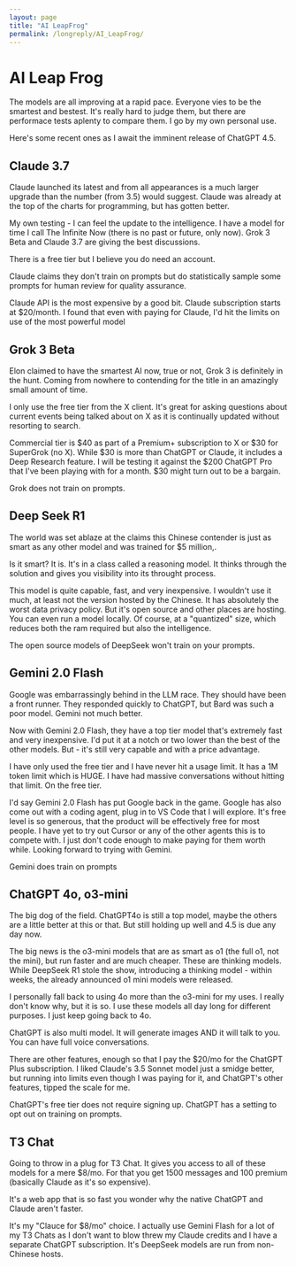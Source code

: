 ```yaml
---
layout: page
title: "AI LeapFrog"
permalink: /longreply/AI_LeapFrog/
---
```

# AI Leap Frog

The models are all improving at a rapid pace. Everyone vies to be the smartest and bestest. It's really hard to judge them, but there are performace tests aplenty to compare them.  I go by my own personal use.

Here's some recent ones as I await the imminent release of ChatGPT 4.5.

## Claude 3.7 

Claude launched its latest and from all appearances is a much larger upgrade than the number (from 3.5) would suggest.  Claude was already at the top of  the charts for programming, but has gotten better.

My own testing - I can feel the update to the intelligence.  I have a model for time I call The Infinite Now (there is no past or future, only now).  Grok 3 Beta and Claude 3.7 are giving the best discussions.

There is a free tier but I believe you do need an account.

Claude claims they don't train on prompts but do statistically sample some prompts for human review for quality assurance.

Claude API is the most expensive by a good bit.
Claude subscription starts at $20/month.  I found that even with paying for Claude, I'd hit the limits on use of the most powerful model

## Grok 3 Beta

Elon claimed to have the smartest AI now, true or not, Grok 3 is definitely in the hunt.  Coming from nowhere to contending for the title in an amazingly small amount of time.

I only use the free tier from the X client.  It's great for asking questions about current events being talked about on X as it is continually updated without resorting to search.

Commercial tier is $40 as part of a Premium+ subscription to X or $30 for SuperGrok (no X).  While $30 is more than ChatGPT or Claude, it includes a Deep Research feature.  I will be testing it against the $200 ChatGPT Pro that I've been playing with for a month.  $30 might turn out to be a bargain.

Grok does not train on prompts.

## Deep Seek R1

The world was set ablaze at the claims this Chinese contender is just as smart as any other model and was trained for $5 million,.

Is it smart?  It is. It's in a class called a reasoning model.  It thinks through the solution and gives you visibility into its throught process.  

This model is quite capable, fast, and very inexpensive.  I wouldn't use it much, at least not the version hosted by the Chinese.  It has absolutely the worst data privacy policy.  But it's open source and other places are hosting.  You can even run a model locally.  Of course, at a "quantized" size, which reduces both the ram required but also the intelligence.

The open source models of DeepSeek won't train on your prompts.

## Gemini 2.0 Flash

Google was embarrassingly behind in the LLM race.  They should have been a front runner.  They responded quickly to ChatGPT, but Bard was such a poor model.  Gemini not much better.

Now with Gemini 2.0 Flash, they have a top tier model that's extremely fast and very inexpensive.  I'd put it at a notch or two lower than the best of the other models.  But - it's still very capable and with a price advantage.

I have only used the free tier and I have never hit a usage limit.  It has a 1M token limit which is HUGE.  I have had massive conversations without hitting that limit.  On the free tier.

I'd say Gemini 2.0 Flash has put Google back in the game.  Google has also come out with a coding agent, plug in to VS Code that I will explore.  It's free level is so generous, that the product will be effectively free for most people.  I have yet to try out Cursor or any of the other agents this is to compete with.  I just don't code enough to make paying for them worth while.  Looking forward to trying with Gemini.

Gemini does train on prompts

## ChatGPT 4o, o3-mini

The big dog of the field.  ChatGPT4o is still a top model, maybe the others are a little better at this or that.  But still holding up well and 4.5 is due any day now. 

The big news is the o3-mini models that are as smart as o1 (the full o1, not the mini), but run faster and are much cheaper.  These are thinking models. While DeepSeek R1 stole the show, introducing a thinking model - within weeks, the already announced o1 mini models were released.

I personally fall back to using 4o more than the o3-mini for my uses.  I really don't know why, but it is so.  I use these models all day long for different purposes.  I just keep going back to 4o. 

ChatGPT is also multi model.  It will generate images AND it will talk to you.  You can have full voice conversations.

There are other features, enough so that I pay the $20/mo for the ChatGPT Plus subscription. I liked Claude's 3.5 Sonnet model just a smidge better, but running into limits even though I was paying for it, and ChatGPT's other features, tipped the scale for me.

ChatGPT's free tier does not require signing up.
ChatGPT has a setting to opt out on training on prompts.

## T3 Chat

Going to throw in a plug for T3 Chat.  It gives you access to all of these models for a mere $8/mo.  For that you get 1500 messages and 100 premium (basically Claude as it's so expensive).  

It's a web app that is so fast you wonder why the native ChatGPT and Claude aren't faster.

It's my "Clauce for $8/mo" choice.  I actually use Gemini Flash for a lot of my T3 Chats as I don't want to blow threw my Claude credits and I have a separate ChatGPT subscription.  It's DeepSeek models are run from non-Chinese hosts.